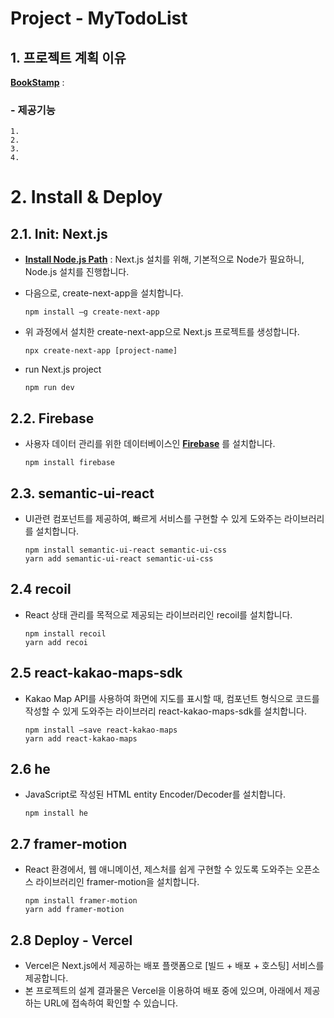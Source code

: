 Project - MyTodoList
======================

## 1. 프로젝트 계획 이유
[**BookStamp**](https://book-community.vercel.app/) : 

### - 제공기능
    1.
    2.
    3.
    4.


# 2. Install & Deploy

## 2.1. Init: Next.js
* [**Install Node.js Path**](https://nodejs.org/ko/download/) : Next.js 설치를 위해, 기본적으로 Node가 필요하니, Node.js 설치를 진행합니다.

* 다음으로, create-next-app을 설치합니다. 
  ```
  npm install –g create-next-app
  ```

* 위 과정에서 설치한 create-next-app으로 Next.js 프로젝트를 생성합니다.
  ```
  npx create-next-app [project-name]
  ```

* run Next.js project
  ```
  npm run dev
  ```

## 2.2. Firebase
* 사용자 데이터 관리를 위한 데이터베이스인 [**Firebase**](https://firebase.google.com/docs/web/setup?hl=ko) 를 설치합니다.
  ```
  npm install firebase
  ```

## 2.3. semantic-ui-react 
* UI관련 컴포넌트를 제공하여, 빠르게 서비스를 구현할 수 있게 도와주는 라이브러리를 설치합니다.
  ```
  npm install semantic-ui-react semantic-ui-css
  yarn add semantic-ui-react semantic-ui-css
  ```

## 2.4 recoil
* React 상태 관리를 목적으로 제공되는 라이브러리인 recoil를 설치합니다.
  ```
  npm install recoil
  yarn add recoi
  ```

## 2.5 react-kakao-maps-sdk
* Kakao Map API를 사용하여 화면에 지도를 표시할 때, 컴포넌트 형식으로 코드를 작성할 수 있게 도와주는 라이브러리 react-kakao-maps-sdk를 설치합니다.
  ```
  npm install –save react-kakao-maps
  yarn add react-kakao-maps
  ```

## 2.6 he
* JavaScript로 작성된 HTML entity Encoder/Decoder를 설치합니다.
  ```
  npm install he
  ```

## 2.7 framer-motion
* React 환경에서, 웹 애니메이션, 제스처를 쉽게 구현할 수 있도록 도와주는 오픈소스 라이브러리인 framer-motion을 설치합니다.
  ```
  npm install framer-motion
  yarn add framer-motion
  ```

## 2.8 Deploy - Vercel
 * Vercel은 Next.js에서 제공하는 배포 플랫폼으로 [빌드 + 배포 + 호스팅] 서비스를 제공합니다.
 * 본 프로젝트의 설계 결과물은 Vercel을 이용하여 배포 중에 있으며, 아래에서 제공하는 URL에 접속하여 확인할 수 있습니다.